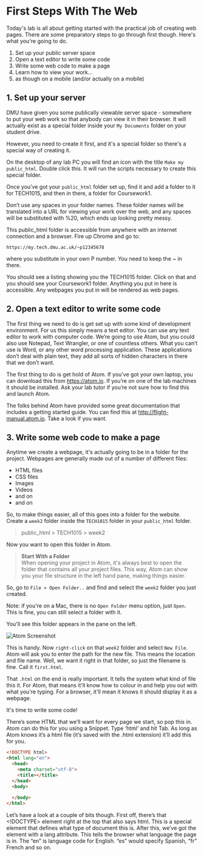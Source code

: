 # First Steps With The Web

Today's lab is all about getting started with the practical job of creating web pages. There are some preparatory steps to go through first though. Here's what you're going to do.

1. Set up your public server space
2. Open a text editor to write some code
3. Write some web code to make a page
4. Learn how to view your work...
5. as though on a mobile (and/or actually on a mobile)

## 1. Set up your server

DMU have given you some publically viewable server space - somewhere to put your web work so that anybody can view it in their browser. It will actually exist as a special folder inside your `My Documents` folder on your student drive. 

However, you need to create it first, and it's a special folder so there's a special way of creating it. 

On the desktop of any lab PC you will find an icon with the title `Make my public_html`. Double click this. It will run the scripts necessary to create this special folder. 

Once you’ve got your `public_html` folder set up, find it and add a folder to it for TECH1015, and then in there, a folder for Coursework1.

Don’t use any spaces in your folder names. These folder names will be translated into a URL for viewing your work over the web, and any spaces will be substituted with %20, which ends up looking pretty messy. 

This public_html folder is accessible from anywhere with an internet connection and a browser. Fire up Chrome and go to:

`https://my.tech.dmu.ac.uk/~p12345678`

where you substitute in your own P number. You need to keep the ~ in there.

You should see a listing showing you the TECH1015 folder. Click on that and you should see your Coursework1 folder. Anything you put in here is accessible. Any webpages you put in will be rendered as web pages. 

## 2. Open a text editor to write some code

The first thing we need to do is get set up with some kind of development environment. For us this simply means a text editor. You can use any text editor to work with computer code. We’re going to use Atom, but you could also use Notepad, Text Wrangler, or one of countless others. What you can’t use is Word, or any other word processing application. These applications don’t deal with plain text, they add all sorts of hidden characters in there that we don’t want. 

The first thing to do is get hold of Atom. If you’ve got your own laptop, you can download this from <https://atom.io>. If you’re on one of the lab machines it should be installed. Ask your lab tutor if you’re not sure how to find this and launch Atom.

The folks behind Atom have provided some great documentation that includes a getting started guide. You can find this at <http://flight-manual.atom.io>. Take a look if you want.

## 3. Write some web code to make a page

Anytime we create a webpage, it's actually going to be in a folder for the project. Webpages are generally made out of a number of different files:

* HTML files
* CSS files
* Images
* Videos
* and on 
* and on

So, to make things easier, all of this goes into a folder for the website. Create a `week2` folder inside the `TECH1015` folder in your `public_html` folder. 

> public_html > TECH1015 > week2

Now you want to open this folder in Atom.

> **Start With a Folder**  
> When opening your project in Atom, it's always best to open the folder that contains all your project files. This way, Atom can show you your file structure in the left hand pane, making things easier. 

So, go to `File > Open Folder..` and find and select the `week2` folder you just created.

Note: if you're on a Mac, there is no `Open Folder` menu option, just `Open`. This is fine, you can still select a folder with it.

You'll see this folder appears in the pane on the left. 

![Atom Screenshot](https://www.dropbox.com/s/uoakr34mx5by0t4/atomStart.png?raw=1)

This is handy. Now `right-click` on that `week2` folder and select `New File`. Atom will ask you to enter the path for the new file. This means the location and file name. Well, we want it right in that folder, so just the filename is fine. Call it `first.html`. 

That `.html` on the end is really important. It tells the system what kind of file this it. For Atom, that means it'll know how to colour in and help you out with what you're typing. For a browser, it'll mean it knows it should display it as a webpage. 

It's time to write some code!

There’s some HTML that we’ll want for every page we start, so pop this in. Atom can do this for you using a Snippet. Type ‘html’ and hit Tab. As long as Atom knows it’s a html file (it’s saved with the .html extension) it’ll add this for you.

```HTML
<!DOCTYPE html>
<html lang="en">
  <head>
    <meta charset="utf-8">
    <title></title>
  </head>
  <body>
    
  </body>
</html>
```

Let’s have a look at a couple of bits though. First off, there’s that <!DOCTYPE> element right at the top that also says html. This is a special element that defines what type of document this is. After this, we’ve got the <html> element with a lang attribute. This tells the browser what language the page is in. The “en” is  language code for English. “es” would specify Spanish, “fr” French and so on. 


